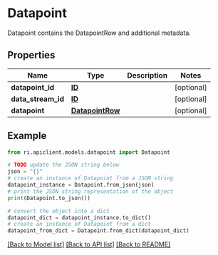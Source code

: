 # Datapoint

Datapoint contains the DatapointRow and additional metadata.

## Properties

Name | Type | Description | Notes
------------ | ------------- | ------------- | -------------
**datapoint_id** | [**ID**](ID.md) |  | [optional] 
**data_stream_id** | [**ID**](ID.md) |  | [optional] 
**datapoint** | [**DatapointRow**](DatapointRow.md) |  | [optional] 

## Example

```python
from ri.apiclient.models.datapoint import Datapoint

# TODO update the JSON string below
json = "{}"
# create an instance of Datapoint from a JSON string
datapoint_instance = Datapoint.from_json(json)
# print the JSON string representation of the object
print(Datapoint.to_json())

# convert the object into a dict
datapoint_dict = datapoint_instance.to_dict()
# create an instance of Datapoint from a dict
datapoint_from_dict = Datapoint.from_dict(datapoint_dict)
```
[[Back to Model list]](../README.md#documentation-for-models) [[Back to API list]](../README.md#documentation-for-api-endpoints) [[Back to README]](../README.md)

